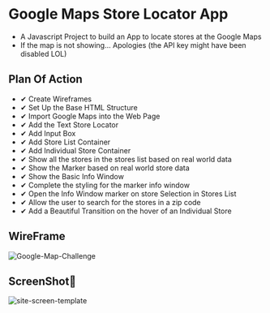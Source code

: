 # Google Maps Store Locator App

- A Javascript Project to build an App to locate stores at the Google Maps
- If the map is not showing... Apologies (the API key might have been disabled LOL)

## Plan Of Action

- ✔ Create Wireframes
- ✔ Set Up the Base HTML Structure
- ✔ Import Google Maps into the Web Page
- ✔ Add the Text Store Locator
- ✔ Add Input Box
- ✔ Add Store List Container
- ✔ Add Individual Store Container
- ✔ Show all the stores in the stores list based on real world data
- ✔ Show the Marker based on real world store data
- ✔ Show the Basic Info Window
- ✔ Complete the styling for the marker info window
- ✔ Open the Info Window marker on store Selection in Stores List
- ✔ Allow the user to search for the stores in a zip code
- ✔ Add a Beautiful Transition on the hover of an Individual Store

## WireFrame

![Google-Map-Challenge](https://user-images.githubusercontent.com/46846821/78717582-428fb600-793a-11ea-844c-02c3f401bb5e.png)

## ScreenShot🎯

![site-screen-template](https://user-images.githubusercontent.com/46846821/79052247-84786f00-7c4e-11ea-8f38-a77af5e56b5c.png)

